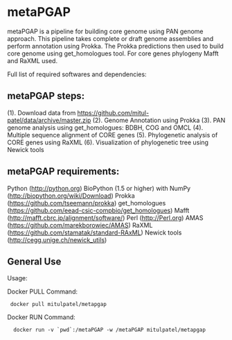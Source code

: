 metaPGAP
========

metaPGAP is a pipeline for building core genome using PAN genome approach. This pipeline takes complete or draft genome assemblies and perform annotation using Prokka. The Prokka predictions then used to build core genome using get_homologues tool. For core genes phylogeny Mafft and RaXML used.

Full list of required softwares and dependencies:

metaPGAP steps:
--------------------
(1). Download data from https://github.com/mitul-patel/data/archive/master.zip
(2). Genome Annotation using Prokka
(3). PAN genome analysis using get_homologues: BDBH, COG and OMCL
(4). Multiple sequence alignment of CORE genes
(5). Phylogenetic analysis of CORE genes using RaXML
(6). Visualization of phylogenetic tree using Newick tools

metaPGAP requirements:
-----------------------------
Python (http://python.org)
BioPython (1.5 or higher) with NumPy (http://biopython.org/wiki/Download)
Prokka (https://github.com/tseemann/prokka)
get_homologues (https://github.com/eead-csic-compbio/get_homologues)
Mafft (http://mafft.cbrc.jp/alignment/software/)
Perl (http://Perl.org)
AMAS (https://github.com/marekborowiec/AMAS)
RaXML (https://github.com/stamatak/standard-RAxML)
Newick tools (http://cegg.unige.ch/newick_utils)



General Use
--------------
Usage:

Docker PULL Command:

     docker pull mitulpatel/metapgap     

Docker RUN Command:

      docker run -v `pwd`:/metaPGAP -w /metaPGAP mitulpatel/metapgap

